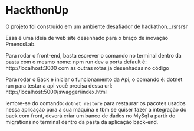 # HackthonUp


O projeto foi construído em um ambiente desafiador de hackathon...rsrsrsr


Essa é uma ideia de web site desenhado para o braço de inovação PmenosLab.

Para rodar o front-end, basta escrever o comando no terminal dentro da pasta com o mesmo nome: 
npm run dev 
a porta default é: http://localhost:3000 com as outras rotas ja desenhadas no código

Para rodar o Back e iniciar o funcionamento da Api, o comando é:
dotnet run 
para testar a api você precisa dessa url: http://localhost:5000/swagger/index.html

lembre-se do comando: `dotnet restore` para restaurar os pacotes usados nessa aplicação para a sua máquina e tbm se quiser fazer a integração do back com 
front, deverá criar um banco de dados no MySql a partir do migrations no terminal dentro da pasta da aplicação back-end.
